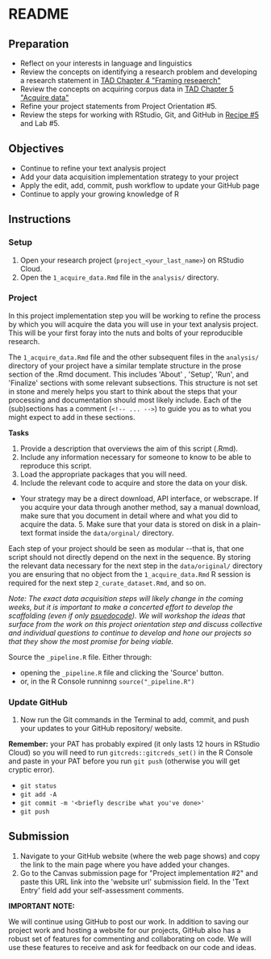 # README

<!-- REMEMBER: 
You can preview a formatted version of this README.md document by clicking the 'Preview' button in the RStudio toolbar.
-->

## Preparation

- Reflect on your interests in language and linguistics
- Review the concepts on identifying a research problem and developing a research statement in [TAD Chapter 4 "Framing reseaerch"](https://lin380.github.io/coursebook/framing-research.html)
- Review the concepts on acquiring corpus data in [TAD Chapter 5 "Acquire data"](https://lin380.github.io/coursebook/acquire-data.html)
- Refine your project statements from Project Orientation #5.
- Review the steps for working with RStudio, Git, and GitHub in [Recipe #5](https://lin380.github.io/tadr/articles/recipe_5.html) and Lab #5. 

## Objectives

- Continue to refine your text analysis project
- Add your data acquisition implementation strategy to your project
- Apply the edit, add, commit, push workflow to update your GitHub page
- Continue to apply your growing knowledge of R

## Instructions

### Setup

1. Open your research project (`project_<your_last_name>`) on RStudio Cloud. 
2. Open the `1_acquire_data.Rmd` file in the `analysis/` directory. 

### Project

In this project implementation step you will be working to refine the process by which you will acquire the data you will use in your text analysis project. This will be your first foray into the nuts and bolts of your reproducible research. 

The `1_acquire_data.Rmd` file and the other subsequent files in the `analysis/` directory of your project have a similar template structure in the prose section of the .Rmd document. This includes 'About' , 'Setup', 'Run', and 'Finalize' sections with some relevant subsections. This structure is not set in stone and merely helps you start to think about the steps that your processing and documentation should most likely include. Each of the (sub)sections has a comment (`<!-- ... -->`) to guide you as to what you might expect to add in these sections.

**Tasks**


1. Provide a description that overviews the aim of this script (.Rmd). 
2. Include any information necessary for someone to know to be able to reproduce this script. 
3. Load the appropriate packages that you will need. 
4. Include the relevant code to acquire and store the data on your disk.
  - Your strategy may be a direct download, API interface, or webscrape. If you acquire your data through another method, say a manual download, make sure that you document in detail where and what you did to acquire the data. 5. Make sure that your data is stored on disk in a plain-text format inside the `data/orginal/` directory. 

Each step of your project should be seen as modular --that is, that one script should not directly depend on the next in the sequence. By storing the relevant data necessary for the next step in the `data/original/` directory you are ensuring that no object from the `1_acquire_data.Rmd` R session is required for the next step `2_curate_dataset.Rmd`, and so on.



*Note: The exact data acquisition steps will likely change in the coming weeks, but it is important to make a concerted effort to develop the scaffolding (even if only [psuedocode](https://codinghero.ai/what-is-pseudocode/)). We will workshop the ideas that surface from the work on this project orientation step and discuss collective and individual questions to continue to develop and hone our projects so that they show the most promise for being viable.*


Source the `_pipeline.R` file. Either through: 

  - opening the `_pipeline.R` file and clicking the 'Source' button.
  - or, in the R Console runninng `source("_pipeline.R")`

### Update GitHub

1. Now run the Git commands in the Terminal to add, commit, and push your updates to your GitHub repository/ website. 

**Remember:** your PAT has probably expired (it only lasts 12 hours in RStudio Cloud) so you will need to run `gitcreds::gitcreds_set()` in the R Console and paste in your PAT before you run `git push` (otherwise you will get cryptic error). 

- `git status`
- `git add -A`
- `git commit -m '<briefly describe what you've done>'`
- `git push`

## Submission

1. Navigate to your GitHub website (where the web page shows) and copy the link to the main page where you have added your changes. 
3. Go to the Canvas submission page for "Project implementation #2" and paste this URL link into the 'website url' submission field. In the 'Text Entry' field add your self-assessment comments.

**IMPORTANT NOTE:**

We will continue using GitHub to post our work. In addition to saving our project work and hosting a website for our projects, GitHub also has a robust set of features for commenting and collaborating on code. We will use these features to receive and ask for feedback on our code and ideas.





